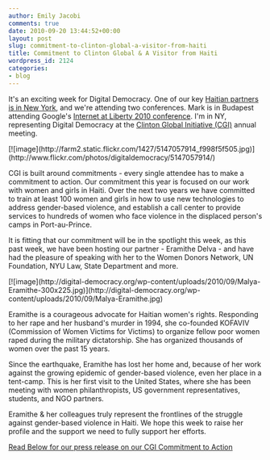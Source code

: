 ```yaml
---
author: Emily Jacobi
comments: true
date: 2010-09-20 13:44:52+00:00
layout: post
slug: commitment-to-clinton-global-a-visitor-from-haiti
title: Commitment to Clinton Global & A Visitor from Haiti
wordpress_id: 2124
categories:
- blog
---
```


It's an exciting week for Digital Democracy. One of our key [Haitian partners is in New York](http://digital-democracy.org/2010/09/13/haiti-a-unique-voice-from-the-frontline/), and we're attending two conferences. Mark is in Budapest attending Google's [Internet at Liberty 2010 conference](https://www.events-google.com/google/frontend/reg/thome.csp?pageID=17227&eventID=79). I'm in NY, representing Digital Democracy at the [Clinton Global Initiative (CGI)](http://www.clintonglobalinitiative.org/ourmeetings/2010/meeting_annual_agenda.asp?Section=OurMeetings&PageTitle=Agenda) annual meeting.




<caption id="" align="aligncenter" width="350" caption="Emily Jacobi and Bill Clinton - Clinton Global Initiative Annual Meeting 2010">[![image](http://farm2.static.flickr.com/1427/5147057914_f998f5f505.jpg)](http://www.flickr.com/photos/digitaldemocracy/5147057914/)</caption>




CGI is built around commitments - every single attendee has to make a commitment to action. Our commitment this year is focused on our work with women and girls in Haiti. Over the next two years we have committed to train at least 100 women and girls in how to use new technologies to address gender-based violence, and establish a call center to provide services to hundreds of women who face violence in the displaced person's camps in Port-au-Prince.

It is fitting that our commitment will be in the spotlight this week, as this past week, we have been hosting our partner - Eramithe Delva - and have had the pleasure of speaking with her to the Women Donors Network, UN Foundation, NYU Law, State Department and more.

<caption id="attachment_2161" align="aligncenter" width="300" caption="Malya and Eramithe of KOFAVIV">[![image](http://digital-democracy.org/wp-content/uploads/2010/09/Malya-Eramithe-300x225.jpg)](http://digital-democracy.org/wp-content/uploads/2010/09/Malya-Eramithe.jpg)</caption>

Eramithe is a courageous advocate for Haitian women's rights. Responding to her rape and her husband's murder in 1994, she co-founded KOFAVIV (Commission of Women Victims for Victims) to organize fellow poor women raped during the military dictatorship. She has organized thousands of women over the past 15 years.

Since the earthquake, Eramithe has lost her home and, because of her work against the growing epidemic of gender-based violence, even her place in a tent-camp. This is her first visit to the United States, where she has been meeting with  women philanthropists, US government representatives, students, and NGO partners.

Eramithe & her colleagues truly represent the frontlines of the struggle against gender-based violence in Haiti. We hope this week to raise her profile and the support we need to fully support her efforts.

[Read Below for our press release on our CGI Commitment to Action](http://www.scribd.com/doc/37776598/Digital-Democracy-makes-official-commitment-for-CGI)
